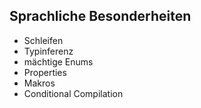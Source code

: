 ##  Sprachliche Besonderheiten

* Schleifen
* Typinferenz
* mächtige Enums
* Properties
* Makros
* Conditional Compilation
